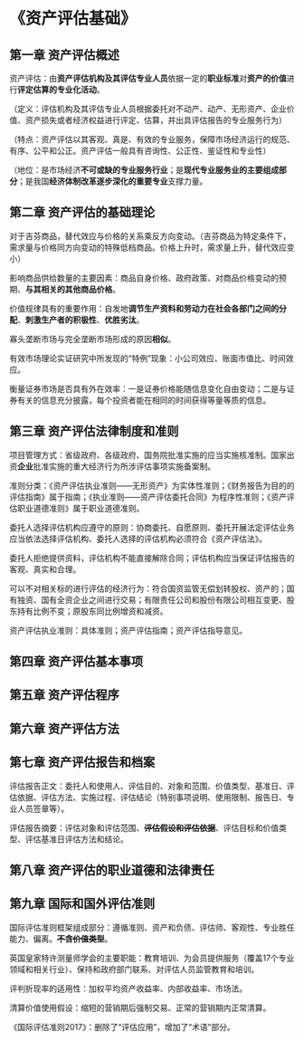 # 《资产评估基础》

## 第一章 资产评估概述

资产评估：由**资产评估机构及其评估专业人员**依据一定的**职业标准**对**资产的价值**进行**评定估算的专业化活动**。

（定义：评估机构及其评估专业人员根据委托对不动产、动产、无形资产、企业价值、资产损失或者经济权益进行评定、估算，并出具评估报告的专业服务行为）

（特点：资产评估以其客观、真是、有效的专业服务，保障市场经济运行的规范、有序、公平和公正。资产评估一般具有咨询性、公正性、鉴证性和专业性）

（地位：是市场经济**不可或缺的专业服务行业**；是**现代专业服务业的主要组成部分**；是我国**经济体制改革逐步深化的重要专业**支撑力量。

## 第二章 资产评估的基础理论

对于吉芬商品，替代效应与价格的关系乘反方向变动。（吉芬商品为特定条件下，需求量与价格同方向变动的特殊低档商品。价格上升时，需求量上升，替代效应变小）

影响商品供给数量的主要因素：商品自身价格、政府政策、对商品价格变动的预期、**与其相关的其他商品价格**。

价值规律具有的重要作用：自发地**调节生产资料和劳动力在社会各部门之间的分配**、**刺激生产者的积极性**、**优胜劣汰**。

寡头垄断市场与完全垄断市场形成的原因**相似**。

有效市场理论实证研究中所发现的“特例”现象：小公司效应、账面市值比、时间效应。

衡量证券市场是否具有外在效率：一是证券价格能随信息变化自由变动；二是与证券有关的信息充分披露，每个投资者能在相同的时间获得等量等质的信息。

## 第三章 资产评估法律制度和准则

项目管理方式：省级政府、各级政府、国务院批准实施的应当实施核准制。国家出资**企业**批准实施的重大经济行为所涉评估事项实施备案制。

准则分类：《资产评估执业准则——无形资产》为实体性准则；《财务报告为目的的评估指南》属于指南；《执业准则——资产评估委托合同》为程序性准则；《资产评估职业道德准则》属于职业道德准则。

委托人选择评估机构应遵守的原则：协商委托、自愿原则、委托开展法定评估业务应当依法选择评估机构、委托人选择的评估机构必须符合《资产评估法》。

委托人拒绝提供资料，评估机构不能直接解除合同；评估机构应当保证评估报告的客观、真实和合理。

可以不对相关标的进行评估的经济行为：符合国资监管无偿划转股权、资产的；国有独资、国有全资企业之间进行交易；有限责任公司和股份有限公司相互变更、股东持有比例不变；原股东同比例增资和减资。

资产评估执业准则：具体准则；资产评估指南；资产评估指导意见。

## 第四章 资产评估基本事项

## 第五章 资产评估程序

## 第六章 资产评估方法

## 第七章 资产评估报告和档案

评估报告正文：委托人和使用人、评估目的、对象和范围、价值类型、基准日、评估依据、评估方法、实施过程、评估结论（特别事项说明、使用限制、报告日、专业人员签章等）。

评估报告摘要：评估对象和评估范围、~~**评估假设和评估依据**~~、评估目标和价值类型、评估基准日评估方法和结论。

## 第八章 资产评估的职业道德和法律责任

## 第九章 国际和国外评估准则

国际评估准则框架组成部分：遵循准则、资产和负债、评估师、客观性、专业胜任能力、偏离。~~**不含价值类型**~~。

英国皇家特许测量师学会的主要职能：教育培训、为会员提供服务（覆盖17个专业领域和相关行业）、保持和政府部门联系、对评估人员监管教育和培训。

评判折现率的适用性：加权平均资产收益率、内部收益率、市场法。

清算价值使用假设：缩短的营销期后强制交易、正常的营销期内正常清算。

《国际评估准则2017》：删除了“评估应用”，增加了“术语”部分。
